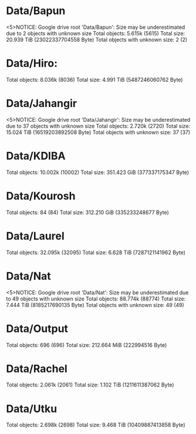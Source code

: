 # Data/Bapun
<5>NOTICE: Google drive root 'Data/Bapun': Size may be underestimated due to 2 objects with unknown size
Total objects: 5.615k (5615)
Total size: 20.939 TiB (23022337704558 Byte)
Total objects with unknown size: 2 (2)

# Data/Hiro:
Total objects: 8.036k (8036)
Total size: 4.991 TiB (5487246060762 Byte)

# Data/Jahangir
<5>NOTICE: Google drive root 'Data/Jahangir': Size may be underestimated due to 37 objects with unknown size
Total objects: 2.720k (2720)
Total size: 15.024 TiB (16519203892508 Byte)
Total objects with unknown size: 37 (37)

# Data/KDIBA
Total objects: 10.002k (10002)
Total size: 351.423 GiB (377337175347 Byte)

# Data/Kourosh
Total objects: 84 (84)
Total size: 312.210 GiB (335233248677 Byte)

# Data/Laurel
Total objects: 32.095k (32095)
Total size: 6.628 TiB (7287121141962 Byte)

# Data/Nat
<5>NOTICE: Google drive root 'Data/Nat': Size may be underestimated due to 49 objects with unknown size
Total objects: 88.774k (88774)
Total size: 7.444 TiB (8185217690135 Byte)
Total objects with unknown size: 49 (49)

# Data/Output
Total objects: 696 (696)
Total size: 212.664 MiB (222994516 Byte)


# Data/Rachel
Total objects: 2.061k (2061)
Total size: 1.102 TiB (1211611387062 Byte)

# Data/Utku
Total objects: 2.698k (2698)
Total size: 9.468 TiB (10409887413858 Byte)



